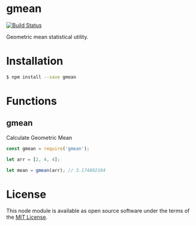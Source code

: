 # gmean

[![Build Status](https://travis-ci.org/cpankaj/gmean.svg?branch=master)](https://travis-ci.org/cpankaj/gmean)

Geometric mean statistical utility.

# Installation
```sh
$ npm install --save gmean
```

# Functions

## gmean

Calculate Geometric Mean

```javascript
const gmean = require('gmean');

let arr = [2, 4, 4];

let mean = gmean(arr); // 3.174802104
```

# License
This node module is available as open source software under the terms of the [MIT License](http://opensource.org/licenses/MIT).
